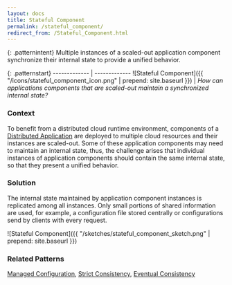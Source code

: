 ```yaml
---
layout: docs
title: Stateful Component
permalink: /stateful_component/
redirect_from: /Stateful_Component.html
---
```


{: .patternintent}
Multiple instances of a scaled-out application component synchronize their internal state to provide a unified behavior.

{: .patternstart}
------------- | -------------
![Stateful Component]({{ "/icons/stateful_component_icon.png" | prepend: site.baseurl }})  | *How can applications components that are scaled-out maintain a synchronized internal state?*

### Context
To benefit from a distributed cloud runtime environment, components of a [Distributed Application](/distributed_application/) are deployed to multiple cloud resources and their instances are scaled-out. Some of these application components may need to maintain an internal state, thus, the challenge arises that individual instances of application components should contain the same internal state, so that they present a unified behavior.

### Solution
The internal state maintained by application component instances is replicated among all instances. Only small portions of shared information are used, for example, a configuration file stored centrally or configurations send by clients with every request.
 
![Stateful Component]({{ "/sketches/stateful_component_sketch.png" | prepend: site.baseurl }})

### Related Patterns
[Managed Configuration](/managed_configuration/), [Strict Consistency](/strict_consistency/), [Eventual Consistency](/eventual_consistency/)